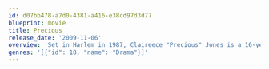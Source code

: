 ```yaml
---
id: d07bb478-a7d0-4381-a416-e38cd97d3d77
blueprint: movie
title: Precious
release_date: '2009-11-06'
overview: 'Set in Harlem in 1987, Claireece "Precious" Jones is a 16-year-old African American girl born into a life no one would want. She''s pregnant for the second time by her absent father; at home, she must wait hand and foot on her mother, an angry woman who abuses her emotionally and physically. School is chaotic and Precious has reached the ninth grade with good marks and a secret--she can''t read.'
genres: '[{"id": 18, "name": "Drama"}]'
---
```

